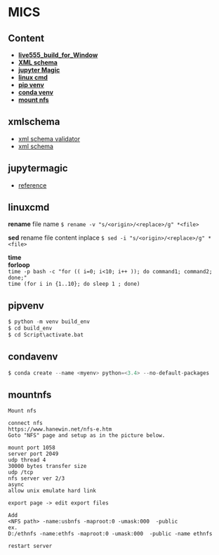 # MICS  

## Content
* **[live555_build_for_Window](https://github.com/choice17/live555)**   
* **[XML schema](#xmlschema)**  
* **[jupyter Magic](#juptyermagic)**  
* **[linux cmd](#linuxcmd)**  
* **[pip venv](#pipvenv)**  
* **[conda venv](#condavenv)**  
* **[mount nfs](#mountnfs)**  

## xmlschema

*  [xml schema validator](https://www.liquid-technologies.com/online-xsd-validator)  
*  [xml schema](http://www.utilities-online.info/xsdvalidation/#.XGOBIVUzaUl)  

## jupytermagic  

* [reference](https://ipython.org/ipython-doc/3/interactive/reference.html)  

## linuxcmd  

**rename**  file name
`$ rename -v "s/<origin>/<replace>/g" *<file>`  

**sed** rename file content inplace
`$ sed -i "s/<origin>/<replace>/g" *<file>`  

**time**   
**forloop**  
`time -p bash -c "for (( i=0; i<10; i++ )); do command1; command2; done;"`  
`time (for i in {1..10}; do sleep 1 ; done)`  

## pipvenv  

```python
$ python -m venv build_env
$ cd build_env
$ cd Script\activate.bat
```

## condavenv

```python
$ conda create --name <myenv> python=<3.4> --no-default-packages
```

## mountnfs

```
Mount nfs

connect nfs
https://www.hanewin.net/nfs-e.htm
Goto "NFS" page and setup as in the picture below.

mount port 1058
server port 2049
udp thread 4
30000 bytes transfer size
udp /tcp
nfs server ver 2/3
async
allow unix emulate hard link

export page -> edit export files

Add
<NFS path> -name:usbnfs -maproot:0 -umask:000  -public
ex.
D:/ethnfs -name:ethfs -maproot:0 -umask:000  -public -name ethnfs

restart server
```

